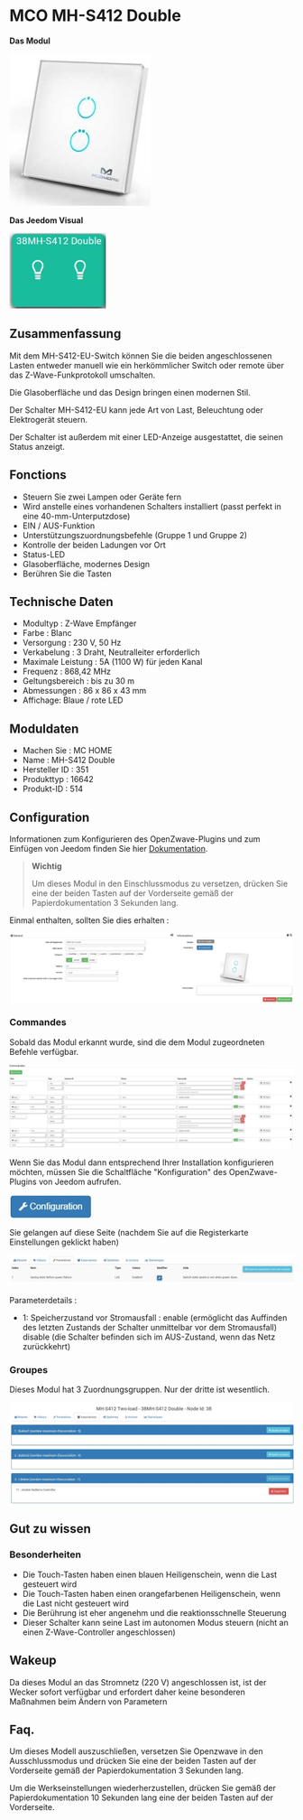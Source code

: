 # MCO MH-S412 Double

**Das Modul**

![module](images/mco.mhs412/module.jpg)

**Das Jeedom Visual**

![vuedefaut1](images/mco.mhs412/vuedefaut1.jpg)

## Zusammenfassung

Mit dem MH-S412-EU-Switch können Sie die beiden angeschlossenen Lasten entweder manuell wie ein herkömmlicher Switch oder remote über das Z-Wave-Funkprotokoll umschalten.

Die Glasoberfläche und das Design bringen einen modernen Stil.

Der Schalter MH-S412-EU kann jede Art von Last, Beleuchtung oder Elektrogerät steuern.

Der Schalter ist außerdem mit einer LED-Anzeige ausgestattet, die seinen Status anzeigt.

## Fonctions

-   Steuern Sie zwei Lampen oder Geräte fern
-   Wird anstelle eines vorhandenen Schalters installiert (passt perfekt in eine 40-mm-Unterputzdose)
-   EIN / AUS-Funktion
-   Unterstützungszuordnungsbefehle (Gruppe 1 und Gruppe 2)
-   Kontrolle der beiden Ladungen vor Ort
-   Status-LED
-   Glasoberfläche, modernes Design
-   Berühren Sie die Tasten

## Technische Daten

-   Modultyp : Z-Wave Empfänger
-   Farbe : Blanc
-   Versorgung : 230 V, 50 Hz
-   Verkabelung : 3 Draht, Neutralleiter erforderlich
-   Maximale Leistung : 5A (1100 W) für jeden Kanal
-   Frequenz : 868,42 MHz
-   Geltungsbereich : bis zu 30 m
-   Abmessungen : 86 x 86 x 43 mm
-   Affichage: Blaue / rote LED

## Moduldaten

-   Machen Sie : MC HOME
-   Name : MH-S412 Double
-   Hersteller ID : 351
-   Produkttyp : 16642
-   Produkt-ID : 514

## Configuration

Informationen zum Konfigurieren des OpenZwave-Plugins und zum Einfügen von Jeedom finden Sie hier [Dokumentation](https://doc.jeedom.com/de_DE/plugins/automation%20protocol/openzwave/).

> **Wichtig**
>
> Um dieses Modul in den Einschlussmodus zu versetzen, drücken Sie eine der beiden Tasten auf der Vorderseite gemäß der Papierdokumentation 3 Sekunden lang.

Einmal enthalten, sollten Sie dies erhalten :

![Plugin Zwave](images/mco.mhs412/information.jpg)

### Commandes

Sobald das Modul erkannt wurde, sind die dem Modul zugeordneten Befehle verfügbar.

![Befehle](images/mco.mhs412/commandes.jpg)

Wenn Sie das Modul dann entsprechend Ihrer Installation konfigurieren möchten, müssen Sie die Schaltfläche "Konfiguration" des OpenZwave-Plugins von Jeedom aufrufen.

![Konfiguration plugin Zwave](images/plugin/bouton_configuration.jpg)

Sie gelangen auf diese Seite (nachdem Sie auf die Registerkarte Einstellungen geklickt haben)

![Config1](images/mco.mhs412/config1.jpg)

Parameterdetails :

-   1: Speicherzustand vor Stromausfall : enable (ermöglicht das Auffinden des letzten Zustands der Schalter unmittelbar vor dem Stromausfall) disable (die Schalter befinden sich im AUS-Zustand, wenn das Netz zurückkehrt)

### Groupes

Dieses Modul hat 3 Zuordnungsgruppen. Nur der dritte ist wesentlich.

![Groupe](images/mco.mhs412/groupe.jpg)

## Gut zu wissen

### Besonderheiten

- Die Touch-Tasten haben einen blauen Heiligenschein, wenn die Last gesteuert wird
- Die Touch-Tasten haben einen orangefarbenen Heiligenschein, wenn die Last nicht gesteuert wird
- Die Berührung ist eher angenehm und die reaktionsschnelle Steuerung
- Dieser Schalter kann seine Last im autonomen Modus steuern (nicht an einen Z-Wave-Controller angeschlossen)

## Wakeup

Da dieses Modul an das Stromnetz (220 V) angeschlossen ist, ist der Wecker sofort verfügbar und erfordert daher keine besonderen Maßnahmen beim Ändern von Parametern

## Faq.

Um dieses Modell auszuschließen, versetzen Sie Openzwave in den Ausschlussmodus und drücken Sie eine der beiden Tasten auf der Vorderseite gemäß der Papierdokumentation 3 Sekunden lang.

Um die Werkseinstellungen wiederherzustellen, drücken Sie gemäß der Papierdokumentation 10 Sekunden lang eine der beiden Tasten auf der Vorderseite.
